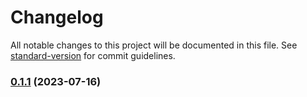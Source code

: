 # Changelog

All notable changes to this project will be documented in this file. See [standard-version](https://github.com/conventional-changelog/standard-version) for commit guidelines.

### [0.1.1](https://github.com/IvanNasonov/infra-homework/compare/v0.0.1...v0.1.1) (2023-07-16)
